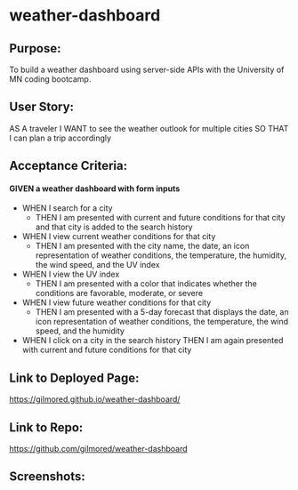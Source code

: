 # weather-dashboard

## Purpose:

To build a weather dashboard using server-side APIs with the University of MN coding bootcamp.

## User Story:

AS A traveler
I WANT to see the weather outlook for multiple cities
SO THAT I can plan a trip accordingly

## Acceptance Criteria:

#### GIVEN a weather dashboard with form inputs


- WHEN I search for a city
    - THEN I am presented with current and future conditions for that city and that city is added to the search history
- WHEN I view current weather conditions for that city
    - THEN I am presented with the city name, the date, an icon representation of weather conditions, the temperature, the humidity, the wind speed, and the UV index
- WHEN I view the UV index
    - THEN I am presented with a color that indicates whether the conditions are favorable, moderate, or severe
- WHEN I view future weather conditions for that city
    - THEN I am presented with a 5-day forecast that displays the date, an icon representation of weather conditions, the temperature, the wind speed, and the humidity
- WHEN I click on a city in the search history
THEN I am again presented with current and future conditions for that city

## Link to Deployed Page:

https://gilmored.github.io/weather-dashboard/

## Link to Repo:

https://github.com/gilmored/weather-dashboard

## Screenshots:
